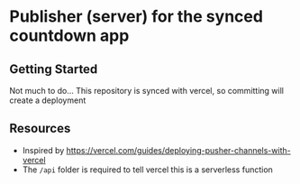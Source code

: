 # Publisher (server) for the synced countdown app

## Getting Started

Not much to do...
This repository is synced with vercel, so committing will create a deployment

## Resources

- Inspired by https://vercel.com/guides/deploying-pusher-channels-with-vercel
- The `/api` folder is required to tell vercel this is a serverless function
